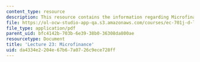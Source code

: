 ```yaml
---
content_type: resource
description: This resource contains the information regarding Microfinance.
file: https://ol-ocw-studio-app-qa.s3.amazonaws.com/courses/ec-701j-d-lab-i-development-fall-2009/da4334e2204e67b67a0726c9ece728ff_MITEC_701JF09_lec23_nb.pdf
file_type: application/pdf
parent_uid: bfc4142b-703b-6e39-38b0-36308da800ae
resourcetype: Document
title: 'Lecture 23: Microfinance'
uid: da4334e2-204e-67b6-7a07-26c9ece728ff
---
```

